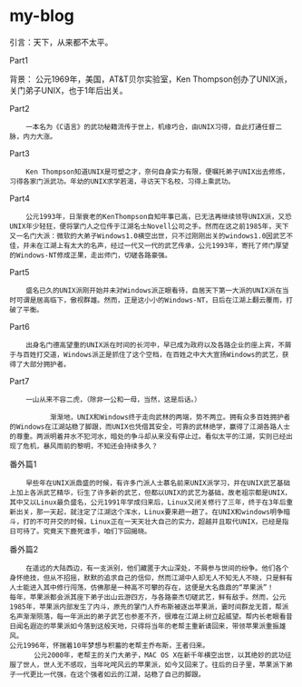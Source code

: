 # my-blog
引言：天下，从来都不太平。

Part1

背景：
        公元1969年，美国，AT&T贝尔实验室，Ken Thompson创办了UNIX派，关门弟子UNIX，也于1年后出关。

Part2

        一本名为《C语言》的武功秘籍流传于世上，机缘巧合，由UNIX习得，自此打通任督二脉，内力大涨。

Part3

        Ken Thompson知道UNIX是可塑之才，奈何自身实力有限，便嘱托弟子UNIX出去修炼，习得各家门派武功。年幼的UNIX求学若渴，寻访天下名校，习得上乘武功。

Part4

        公元1993年，日渐衰老的KenThompson自知年事已高，已无法再继续领导UNIX派，又恐UNIX年少轻狂，便将掌门人之位传于江湖名士Novell公司之手。然而在这之前1985年，天下又一名门大派：微软的大弟子Windows1.0横空出世，只不过刚刚出关的windows1.0因武艺不佳，并未在江湖上有太大的名声，经过一代又一代的武艺传承，公元1993年，寄托了师门厚望的Windows-NT修成正果，走出师门，切磋各路豪强。

Part5

        盛名已久的UNIX派刚开始并未对Windows派正眼看待，自居天下第一大派的UNIX派在当时可谓是居高临下，傲视群雄。然而，正是这小小的Windows-NT，日后在江湖上翻云覆雨，打破了平衡。

Part6

        出身名门德高望重的UNIX派在时间的长河中，早已成为政府以及各路企业的座上宾，不屑于与百姓打交道，Windows派正是抓住了这个空档，在百姓之中大大宣扬Windows的武艺，获得了大部分拥护者。

Part7

        一山从来不容二虎，（除非一公和一母，当然，这是后话。）

              渐渐地，UNIX和Windows终于走向武林的两端，势不两立。拥有众多百姓拥护者的Windows在江湖站稳了脚跟，而UNIX也凭借其安全，可靠的武林绝学，赢得了江湖各路人士的尊重。两派明着井水不犯河水，暗处的争斗却从来没有停止过。看似太平的江湖，实则已经出现了危机，暴风雨前的黎明，不知还会持续多久？


番外篇1

        早些年在UNIX派鼎盛的时候，有许多门派人士慕名前来UNIX派学习，并在UNIX武艺基础上加上各派武艺精华，衍生了许多新的武艺，但都以UNIX的武艺为基础，故老祖宗都是UNIX，其中又以Linux最负盛名，公元1991年学成归来后，Linux又闭关修行了三年，终于在3年后重新出关，那一天起，就注定了江湖这个浑水，Linux要来趟一趟了。在UNIX和windows明争暗斗，打的不可开交的时候，Linux正在一天天壮大自己的实力，超越并且取代UNIX，已经是指日可待了。究竟天下鹿死谁手，咱们下回揭晓。



番外篇2

        在遥远的大陆西边，有一支派别，他们藏匿于大山深处，不屑参与世间的纷争。他们各个身怀绝技，但从不招摇，默默的追求自己的信仰，然而江湖中人却无人不知无人不晓，只是鲜有人士能进入其中修行闯荡，仿佛那是一种高不可攀的存在，这便是大名鼎鼎的“苹果派”！
    每年，苹果派都会派其座下弟子出山云游四方，与各路豪杰切磋武艺，鲜有敌手。然而，公元1985年，苹果派内部发生了内斗，原先的掌门人乔布斯被逐出苹果派，霎时间群龙无首，帮派名声渐渐陨落，每一年派出的弟子武艺也参差不齐，很难在江湖上树立起威望。帮内长老眼看昔日闻名遐迩的苹果派如今落到这般天地，只得将当年的老帮主重新请回来，带领苹果派重振雄风。
    公元1996年，怀揣着10年梦想与积蓄的老帮主乔布斯，王者归来。
          公元2000年，老帮主的关门大弟子，MAC OS X在新千年横空出世，以其绝妙的武功征服了世人，世人无不感叹，当年叱咤风云的苹果派，如今又回来了。往后的日子里，苹果派下弟子一代更比一代强，在这个强者如云的江湖，站稳了自己的脚跟。

